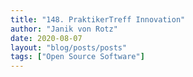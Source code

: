 ```yaml
---
title: "148. PraktikerTreff Innovation"
author: "Janik von Rotz"
date: 2020-08-07
layout: "blog/posts/posts"
tags: ["Open Source Software"]
---
```

